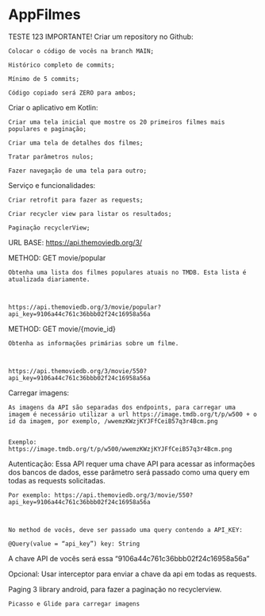 # AppFilmes

TESTE 123
IMPORTANTE!
Criar um repository no Github:

    Colocar o código de vocês na branch MAIN;

    Histórico completo de commits;

    Mínimo de 5 commits;

    Código copiado será ZERO para ambos;



Criar o aplicativo em Kotlin:

    Criar uma tela inicial que mostre os 20 primeiros filmes mais populares e paginação;

    Criar uma tela de detalhes dos filmes;

    Tratar parâmetros nulos;

    Fazer navegação de uma tela para outro;



Serviço e funcionalidades:

    Criar retrofit para fazer as requests;

    Criar recycler view para listar os resultados;

    Paginação recyclerView;



URL BASE: https://api.themoviedb.org/3/



METHOD: GET movie/popular

    Obtenha uma lista dos filmes populares atuais no TMDB. Esta lista é atualizada diariamente.



    https://api.themoviedb.org/3/movie/popular?api_key=9106a44c761c36bbb02f24c16958a56a



METHOD: GET movie/{movie_id}

    Obtenha as informações primárias sobre um filme.



    https://api.themoviedb.org/3/movie/550?api_key=9106a44c761c36bbb02f24c16958a56a



Carregar imagens:

    As imagens da API são separadas dos endpoints, para carregar uma imagem é necessário utilizar a url https://image.tmdb.org/t/p/w500 + o id da imagem, por exemplo, /wwemzKWzjKYJFfCeiB57q3r4Bcm.png


    Exemplo: https://image.tmdb.org/t/p/w500/wwemzKWzjKYJFfCeiB57q3r4Bcm.png



Autenticação:
    Essa API requer uma chave API para acessar as informações dos bancos de dados, esse parâmetro será passado como uma query em todas as requests solicitadas.



    Por exemplo: https://api.themoviedb.org/3/movie/550?api_key=9106a44c761c36bbb02f24c16958a56a



    No method de vocês, deve ser passado uma query contendo a API_KEY:

    @Query(value = “api_key”) key: String



A chave API de vocês será essa “9106a44c761c36bbb02f24c16958a56a”



Opcional:
    Usar interceptor para enviar a chave da api em todas as requests.

Paging 3 library android, para fazer a paginação no recyclerview.

    Picasso e Glide para carregar imagens

